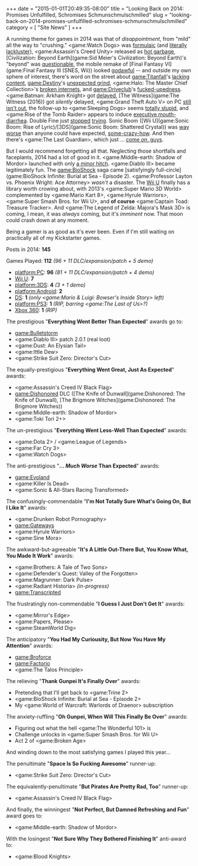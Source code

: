 +++
date = "2015-01-01T20:49:35-08:00"
title = "Looking Back on 2014: Promises Unfulfilled, Schromises Schmunschmulschmilled"
slug = "looking-back-on-2014-promises-unfulfilled-schromises-schmunschmulschmilled"
category = [ "Site News" ]
+++

A running theme for games in 2014 was that of <i>disappointment</i>, from "mild" all the way to "crushing."  <game:Watch Dogs> was <a href="http://games.on.net/2014/06/ubisoft-game-the-review/">formulaic</a> (and <a href="http://www.vg247.com/2014/05/28/watch-dogs-pc-ultra-e3-2012-demo-video-compared/">literally lackluster</a>), <game:Assassin's Creed Unity> released as <a href="http://www.vg247.com/2014/11/11/assassins-creed-unity-performance-issues-reported-on-all-platforms/">hot garbage</a>, [Civilization: Beyond Earth](game:Sid Meier's Civilization: Beyond Earth)'s "beyond" was <a href="http://www.metacritic.com/game/pc/sid-meiers-civilization-beyond-earth/user-reviews">questionable</a>, the mobile remake of [Final Fantasy VI](game:Final Fantasy III (SNES, Wii)) looked <a href="https://play.google.com/store/apps/details?id=com.square_enix.android_googleplay.FFVI">godawful</a> -- and outside my own sphere of interest, there's word on the street about <game:Titanfall>'s <a href="http://www.metacritic.com/game/pc/titanfall/user-reviews">lacking content</a>, <game:Destiny>'s <a href="http://www.metacritic.com/game/playstation-4/destiny/user-reviews">unexpected grind</a>, <game:Halo: The Master Chief Collection>'s <a href="http://www.vg247.com/2014/11/25/halo-the-master-chief-collection-developer-we-will-make-this-right-with-our-fans/">broken internets</a>, and <game:Driveclub>'s <a href="http://www.vg247.com/2014/11/18/drveclub-server-issues-os4-shawn-layden-cant-effectively-test/">fucked-upedness</a>.  <game:Batman: Arkham Knight> got <a href="http://www.vg247.com/2014/09/08/batman-arkham-knight-release-date-revealed-coming-june-2015/">delayed</a>, [The Witness](game:The Witness (2016)) got <i>silently</i> delayed, <game:Grand Theft Auto V> on PC <a href="http://www.rockstargames.com/newswire/article/52308/grand-theft-auto-v-release-dates-and-exclusive-content">still isn't out</a>, the follow-up to <game:Sleeping Dogs> seems <a href="http://www.vg247.com/2014/09/23/sleeping-dogs-follow-up-triad-wars-gets-first-trailer-beta-registration-open-now/">totally stupid</a>, and <game:Rise of the Tomb Raider> appears to induce <a href="http://www.vg247.com/2014/12/10/rise-of-the-tomb-raider-microsoft-deal-does-have-a-duration-square-enix-reiterates/">executive mouth-diarrhea</a>.  Double Fine just <a href="http://www.vg247.com/2014/11/30/broken-age-episode-2-expected-in-early-2015/">stopped</a> <a href="http://www.vg247.com/2014/09/22/spacebase-df-9-development-cease-tim-schafer-response/">trying</a>.  Sonic Boom ([Wii U](game:Sonic Boom: Rise of Lyric)/[3DS](game:Sonic Boom: Shattered Crystal)) was <a href="http://www.metacritic.com/game/wii-u/sonic-boom-rise-of-lyric">way</a> <a href="http://www.metacritic.com/game/3ds/sonic-boom-shattered-crystal">worse</a> than anyone could have expected, <a href="http://knowyourmeme.com/memes/the-x-cyclesonic-cycle">some-crazy-how</a>.  And then there's <game:The Last Guardian>, which just ... <a href="http://www.vg247.com/2014/12/10/the-last-guardian-ps4-ueda-new-conditions/"><i>come on</i>, guys</a>.

But I would recommend forgetting all that.  Neglecting those shortfalls and faceplants, 2014 had a lot of good in it.  <game:Middle-earth: Shadow of Mordor> launched with only <a href="http://www.forbes.com/sites/erikkain/2014/10/08/middle-earth-shadow-of-mordor-paid-branding-deals-should-have-gamergate-up-in-arms/">a minor hitch</a>.  <game:Diablo III> became legitimately fun.  The <game:BioShock> saga came [satisfyingly full-circle](game:BioShock Infinite: Burial at Sea - Episode 2).  <game:Professor Layton vs. Phoenix Wright: Ace Attorney> <i>wasn't</i> a disaster.  The [Wii U](platform:WiiU) finally has a library worth crowing about, with 2013's <game:Super Mario 3D World> complemented by <game:Mario Kart 8>, <game:Hyrule Warriors>, <game:Super Smash Bros. for Wii U>, and <b>of course</b> <game:Captain Toad: Treasure Tracker>.  And <game:The Legend of Zelda: Majora's Mask 3D> is coming, I mean, it was <i>always</i> coming, but it's <i>imminent</i> now.  That moon could crash down at any moment.

Being a gamer is as good as it's ever been.  Even if I'm still waiting on practically all of my Kickstarter games.

Posts in 2014: <b>145</b>

Games Played: <b>112</b> <i>(96 + 11 DLC/expansion/patch + 5 demo)</i>

* <platform:PC>: <b>96</b> <i>(81 + 11 DLC/expansion/patch + 4 demo)</i>
* [Wii U](platform:WiiU): <b>7</b>
* <platform:3DS>: <b>4</b> <i>(3 + 1 demo)</i>
* <platform:Android>: <b>2</b>
* [DS](platform:NDS): <b>1</b> <i>(only <game:Mario & Luigi: Bowser's Inside Story> left)</i>
* <platform:PS3>: <b>1</b> <i>(RIP, barring <game:The Last of Us>?)</i>
* [Xbox 360](platform:X360): <b>1</b> <i>(RIP)</i>

The prestigious "<b>Everything Went Better Than Expected</b>" awards go to:

* <game:Bulletstorm>
* <game:Diablo III> patch 2.0.1 (real loot)
* <game:Dust: An Elysian Tail>
* <game:Ittle Dew>
* <game:Strike Suit Zero: Director's Cut>

The equally-prestigious "<b>Everything Went Great, Just As Expected</b>" awards:

* <game:Assassin's Creed IV Black Flag>
* <game:Dishonored> DLC ([The Knife of Dunwall](game:Dishonored: The Knife of Dunwall), [The Brigmore Witches](game:Dishonored: The Brigmore Witches))
* <game:Middle-earth: Shadow of Mordor>
* <game:Toki Tori 2+>

The un-prestigious "<b>Everything Went Less-Well Than Expected</b>" awards:

* <game:Dota 2> / <game:League of Legends>
* <game:Far Cry 3>
* <game:Watch Dogs>

The anti-prestigious "<b>... <i>Much Worse</i> Than Expected</b>" awards:

* <game:Evoland>
* <game:Killer Is Dead>
* <game:Sonic & All-Stars Racing Transformed>

The confusingly-commendable "<b>I'm Not Totally Sure What's Going On, But I Like It</b>" awards:

* <game:Drunken Robot Pornography>
* <game:Gateways>
* <game:Hyrule Warriors>
* <game:Sine Mora>

The awkward-but-agreeable "<b>It's A Little Out-There But, You Know What, You Made It Work</b>" awards:

* <game:Brothers: A Tale of Two Sons>
* <game:Defender's Quest: Valley of the Forgotten>
* <game:Magrunner: Dark Pulse>
* <game:Radiant Historia> <i>(in-progress)</i>
* <game:Transcripted>

The frustratingly non-commendable "<b>I Guess I Just Don't Get It</b>" awards:

* <game:Mirror's Edge>
* <game:Papers, Please>
* <game:SteamWorld Dig>

The anticipatory "<b>You Had My Curiousity, But Now You Have My Attention</b>" awards:

* <game:Broforce>
* <game:Factorio>
* <game:The Talos Principle>

The relieving "<b>Thank Gunpei It's Finally Over</b>" awards:

* Pretending that I'll get back to <game:Trine 2>
* <game:BioShock Infinite: Burial at Sea - Episode 2>
* My <game:World of Warcraft: Warlords of Draenor> subscription

The anxiety-ruffling "<b>Oh Gunpei, When Will This Finally Be Over</b>" awards:

* Figuring out what the hell <game:The Wonderful 101> is
* Challenge unlocks in <game:Super Smash Bros. for Wii U>
* Act 2 of <game:Broken Age>

And winding down to the most satisfying games I played this year...

The penultimate "<b>Space Is So Fucking Awesome</b>" runner-up:

* <game:Strike Suit Zero: Director's Cut>

The equivalently-penultimate "<b>But Pirates Are Pretty Rad, Too</b>" runner-up:

* <game:Assassin's Creed IV Black Flag>

And finally, the winningest "<b>Not Perfect, But Damned Refreshing and Fun</b>" award goes to:

* <game:Middle-earth: Shadow of Mordor>

With the losingest "<b>Not Sure Why They Bothered Finishing It</b>" anti-award to:

* <game:Blood Knights>
